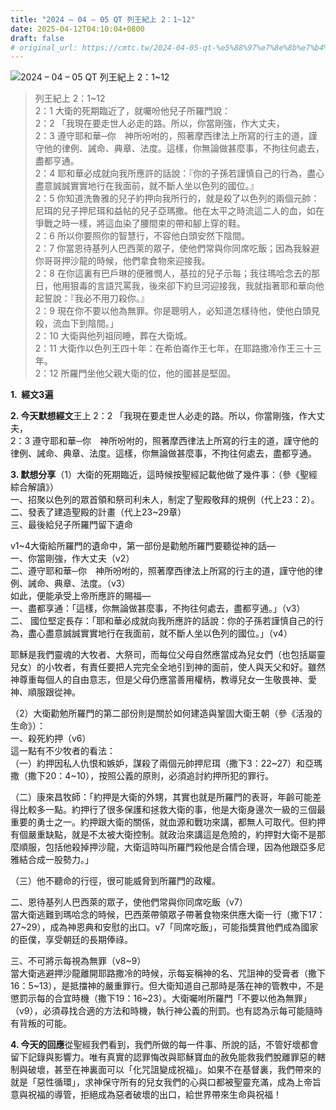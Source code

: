 ```yaml
---
title: "2024 – 04 – 05 QT 列王紀上 2：1~12"
date: 2025-04-12T04:10:04+0800
draft: false
# original_url: https://cmtc.tw/2024-04-05-qt-%e5%88%97%e7%8e%8b%e7%b4%80%e4%b8%8a-2%ef%bc%9a112
---
```


![2024 – 04 – 05 QT 列王紀上 2：1~12](/images/qt.jpg  "2024 – 04 – 05 QT 列王紀上 2：1~12")

> 列王紀上 2：1~12  
> 2：1 大衛的死期臨近了，就囑吩他兒子所羅門說：  
> 2：2 「我現在要走世人必走的路。所以，你當剛強，作大丈夫，  
> 2：3 遵守耶和華─你　神所吩咐的，照著摩西律法上所寫的行主的道，謹守他的律例、誡命、典章、法度。這樣，你無論做甚麼事，不拘往何處去，盡都亨通。  
> 2：4 耶和華必成就向我所應許的話說：『你的子孫若謹慎自己的行為，盡心盡意誠誠實實地行在我面前，就不斷人坐以色列的國位。』  
> 2：5 你知道洗魯雅的兒子約押向我所行的，就是殺了以色列的兩個元帥：尼珥的兒子押尼珥和益帖的兒子亞瑪撒。他在太平之時流這二人的血，如在爭戰之時一樣，將這血染了腰間束的帶和腳上穿的鞋。  
> 2：6 所以你要照你的智慧行，不容他白頭安然下陰間。  
> 2：7 你當恩待基列人巴西萊的眾子，使他們常與你同席吃飯；因為我躲避你哥哥押沙龍的時候，他們拿食物來迎接我。  
> 2：8 在你這裏有巴戶琳的便雅憫人，基拉的兒子示每；我往瑪哈念去的那日，他用狠毒的言語咒罵我，後來卻下約旦河迎接我，我就指著耶和華向他起誓說：『我必不用刀殺你。』  
> 2：9 現在你不要以他為無罪。你是聰明人，必知道怎樣待他，使他白頭見殺，流血下到陰間。」  
> 2：10 大衛與他列祖同睡，葬在大衛城。  
> 2：11 大衛作以色列王四十年：在希伯崙作王七年，在耶路撒冷作王三十三年。  
> 2：12 所羅門坐他父親大衛的位，他的國甚是堅固。

**1.  經文3遍**

**2. 今天默想經文**王上 2：2 「我現在要走世人必走的路。所以，你當剛強，作大丈夫，  
2：3 遵守耶和華─你　神所吩咐的，照著摩西律法上所寫的行主的道，謹守他的律例、誡命、典章、法度。這樣，你無論做甚麼事，不拘往何處去，盡都亨通。

**3. 默想分享**（1）大衛的死期臨近，這時候按聖經記載他做了幾件事：（參《聖經綜合解讀》）  
一、招聚以色列的眾首領和祭司利未人，制定了聖殿敬拜的規例（代上23：2）。  
二、發表了建造聖殿的計畫（代上23~29章）  
三、最後給兒子所羅門留下遺命

v1~4大衛給所羅門的遺命中，第一部份是勸勉所羅門要聽從神的話—  
一、你當剛強，作大丈夫（v2）  
二、遵守耶和華─你　神所吩咐的，照著摩西律法上所寫的行主的道，謹守他的律例、誡命、典章、法度。（v3）  
如此，便能承受上帝所應許的賜福—  
一、盡都享通：「這樣，你無論做甚麼事，不拘往何處去，盡都亨通。」（v3）  
二、 國位堅定長存：「耶和華必成就向我所應許的話說：你的子孫若謹慎自己的行為，盡心盡意誠誠實實地行在我面前，就不斷人坐以色列的國位。」（v4）

耶穌是我們靈魂的大牧者、大祭司，而每位父母自然應當成為兒女們（也包括屬靈兒女）的小牧者，有責任要把人完完全全地引到神的面前，使人與天父和好。雖然神尊重每個人的自由意志，但是父母仍應當善用權柄，教導兒女一生敬畏神、愛神、順服跟從神。

（2）大衛勸勉所羅門的第二部份則是關於如何建造與鞏固大衛王朝（參《活潑的生命》）：  
一、殺死約押（v6）  
這一點有不少牧者的看法：  
（一）約押因私人仇恨和嫉妒，謀殺了兩個元帥押尼珥（撒下3：22~27）和亞瑪撒（撒下20：4~10），按照公義的原則，必須追討約押所犯的罪行。

（二）康來昌牧師：「約押是大衛的外甥，其實也就是所羅門的表哥，年齡可能差得比較多一點。約押行了很多保護和拯救大衛的事，他是大衛身邊次一級的三個最重要的勇士之一。約押跟大衛的關係，就血源和戰功來講，都無人可取代。但約押有個嚴重缺點，就是不太被大衛控制。就政治來講這是危險的，約押對大衛不是那麼順服，包括他殺掉押沙龍，大衛這時叫所羅門殺他是合情合理，因為他跟亞多尼雅結合成一股勢力。」

（三）他不聽命的行徑，很可能威脅到所羅門的政權。

二、恩待基列人巴西萊的眾子，使他們常與你同席吃飯（v7）  
當大衛逃難到瑪哈念的時候，巴西萊帶領眾子帶著食物來供應大衛一行（撒下17：27~29），成為神恩典和安慰的出口。v7「同席吃飯」，可能指獎賞他們成為國家的臣僕，享受朝廷的長期俸祿。

三、不可將示每視為無罪（v8~9）  
當大衛逃避押沙龍離開耶路撒冷的時候，示每妄稱神的名、咒詛神的受膏者（撒下16：5~13），是抵擋神的嚴重罪行。但大衛知道自己那時是落在神的管教中，不是懲罰示每的合宜時機（撒下19：16~23）。大衛囑咐所羅門「不要以他為無罪」（v9），必須尋找合適的方法和時機，執行神公義的刑罰。也有認為示每可能隨時有背叛的可能。

**4. 今天的回應**從聖經我們看到，我們所做的每一件事、所說的話，不管好壞都會留下記錄與影響力。唯有真實的認罪悔改與耶穌寶血的赦免能救我們脫離罪惡的轄制與破壞，甚至在神裏面可以「化咒詛變成祝福」。如果不在基督裏，我們帶來的就是「惡性循環」，求神保守所有的兒女我們的心與口都被聖靈充滿，成為上帝旨意與祝福的導管，拒絕成為惡者破壞的出口，給世界帶來生命與祝福！